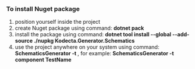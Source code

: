 ### To install Nuget package
1. position yourself inside the project
2. create Nuget package using command: **dotnet pack**
3. install the package using command: **dotnet tool install --global --add-source ./nupkg Kodecta.Generator.Schematics**
4. use the project anywhere on your system using command: **SchematicsGenerator -t <generatorName> <modelName>**, for example: **SchematicsGenerator -t component TestName**